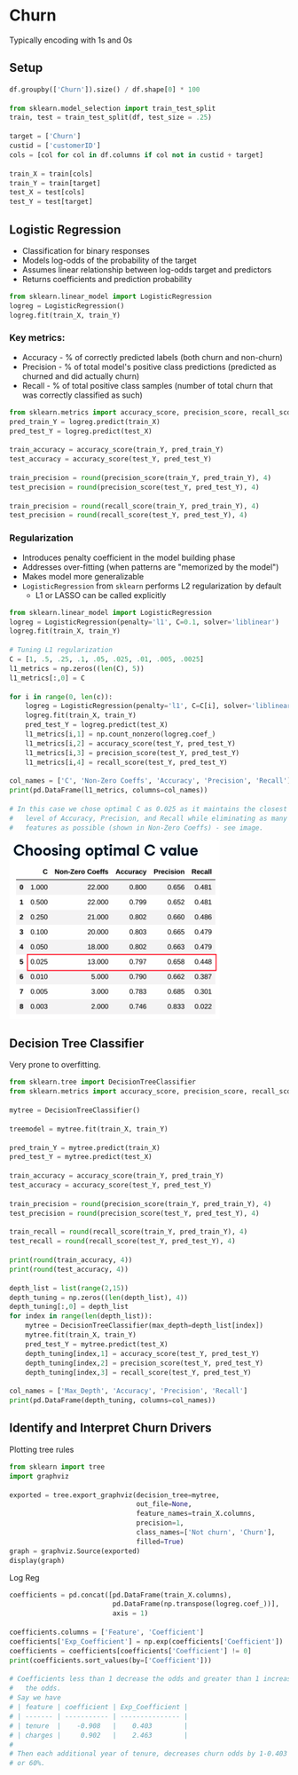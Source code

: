 # Churn

Typically encoding with 1s and 0s

## Setup

```python
df.groupby(['Churn']).size() / df.shape[0] * 100

from sklearn.model_selection import train_test_split
train, test = train_test_split(df, test_size = .25)

target = ['Churn']
custid = ['customerID']
cols = [col for col in df.columns if col not in custid + target]

train_X = train[cols]
train_Y = train[target]
test_X = test[cols]
test_Y = test[target]
```

## Logistic Regression

* Classification for binary responses
* Models log-odds of the probability of the target
* Assumes linear relationship between log-odds target and predictors
* Returns coefficients and prediction probability

```python
from sklearn.linear_model import LogisticRegression
logreg = LogisticRegression()
logreg.fit(train_X, train_Y)
```

### Key metrics:

* Accuracy - % of correctly predicted labels (both churn and non-churn)
* Precision - % of total model's positive class predictions (predicted as churned and did actually churn)
* Recall - % of total positive class samples (number of total churn that was correctly classified as such)

```python
from sklearn.metrics import accuracy_score, precision_score, recall_score
pred_train_Y = logreg.predict(train_X)
pred_test_Y = logreg.predict(test_X)

train_accuracy = accuracy_score(train_Y, pred_train_Y)
test_accuracy = accuracy_score(test_Y, pred_test_Y)

train_precision = round(precision_score(train_Y, pred_train_Y), 4)
test_precision = round(precision_score(test_Y, pred_test_Y), 4)

train_precision = round(recall_score(train_Y, pred_train_Y), 4)
test_precision = round(recall_score(test_Y, pred_test_Y), 4)
```

### Regularization

* Introduces penalty coefficient in the model building phase
* Addresses over-fitting (when patterns are "memorized by the model")
* Makes model more generalizable
* `LogisticRegression` from `sklearn` performs L2 regularization by default
  * L1 or LASSO can be called explicitly

```python
from sklearn.linear_model import LogisticRegression
logreg = LogisticRegression(penalty='l1', C=0.1, solver='liblinear')
logreg.fit(train_X, train_Y)

# Tuning L1 regularization
C = [1, .5, .25, .1, .05, .025, .01, .005, .0025]
l1_metrics = np.zeros((len(C), 5))
l1_metrics[:,0] = C

for i in range(0, len(c)):
    logreg = LogisticRegression(penalty='l1', C=C[i], solver='liblinear')
    logreg.fit(train_X, train_Y)
    pred_test_Y = logreg.predict(test_X)
    l1_metrics[i,1] = np.count_nonzero(logreg.coef_)
    l1_metrics[i,2] = accuracy_score(test_Y, pred_test_Y)
    l1_metrics[i,3] = precision_score(test_Y, pred_test_Y)
    l1_metrics[i,4] = recall_score(test_Y, pred_test_Y)

col_names = ['C', 'Non-Zero Coeffs', 'Accuracy', 'Precision', 'Recall']
print(pd.DataFrame(l1_metrics, columns=col_names))

# In this case we chose optimal C as 0.025 as it maintains the closest
#   level of Accuracy, Precision, and Recall while eliminating as many
#   features as possible (shown in Non-Zero Coeffs) - see image.
```

![optimal C](./img/optimal_C.png)


## Decision Tree Classifier

Very prone to overfitting. 

```python
from sklearn.tree import DecisionTreeClassifier
from sklearn.metrics import accuracy_score, precision_score, recall_score

mytree = DecisionTreeClassifier()

treemodel = mytree.fit(train_X, train_Y)

pred_train_Y = mytree.predict(train_X)
pred_test_Y = mytree.predict(test_X)

train_accuracy = accuracy_score(train_Y, pred_train_Y)
test_accuracy = accuracy_score(test_Y, pred_test_Y)

train_precision = round(precision_score(train_Y, pred_train_Y), 4)
test_precision = round(precision_score(test_Y, pred_test_Y), 4)

train_recall = round(recall_score(train_Y, pred_train_Y), 4)
test_recall = round(recall_score(test_Y, pred_test_Y), 4)

print(round(train_accuracy, 4))
print(round(test_accuracy, 4))

depth_list = list(range(2,15))
depth_tuning = np.zeros((len(depth_list), 4))
depth_tuning[:,0] = depth_list
for index in range(len(depth_list)):
    mytree = DecisionTreeClassifier(max_depth=depth_list[index])
    mytree.fit(train_X, train_Y)
    pred_test_Y = mytree.predict(test_X)
    depth_tuning[index,1] = accuracy_score(test_Y, pred_test_Y)
    depth_tuning[index,2] = precision_score(test_Y, pred_test_Y)
    depth_tuning[index,3] = recall_score(test_Y, pred_test_Y)

col_names = ['Max_Depth', 'Accuracy', 'Precision', 'Recall']
print(pd.DataFrame(depth_tuning, columns=col_names))
```

## Identify and Interpret Churn Drivers

Plotting tree rules

```python
from sklearn import tree
import graphviz

exported = tree.export_graphviz(decision_tree=mytree,
                                out_file=None,
                                feature_names=train_X.columns,
                                precision=1,
                                class_names=['Not churn', 'Churn'],
                                filled=True)
graph = graphviz.Source(exported)
display(graph)
```

Log Reg

```python
coefficients = pd.concat([pd.DataFrame(train_X.columns),
                          pd.DataFrame(np.transpose(logreg.coef_))],
                          axis = 1)

coefficients.columns = ['Feature', 'Coefficient']
coefficients['Exp_Coefficient'] = np.exp(coefficients['Coefficient'])
coefficients = coefficients[coefficients['Coefficient'] != 0]
print(coefficients.sort_values(by=['Coefficient']))

# Coefficients less than 1 decrease the odds and greater than 1 increase
#   the odds. 
# Say we have
# | feature | coefficient | Exp_Coefficient |
# | ------- | ----------- | --------------- |
# | tenure  |    -0.908   |    0.403        |
# | charges |     0.902   |    2.463        |
#
# Then each additional year of tenure, decreases churn odds by 1-0.403
# or 60%.
```